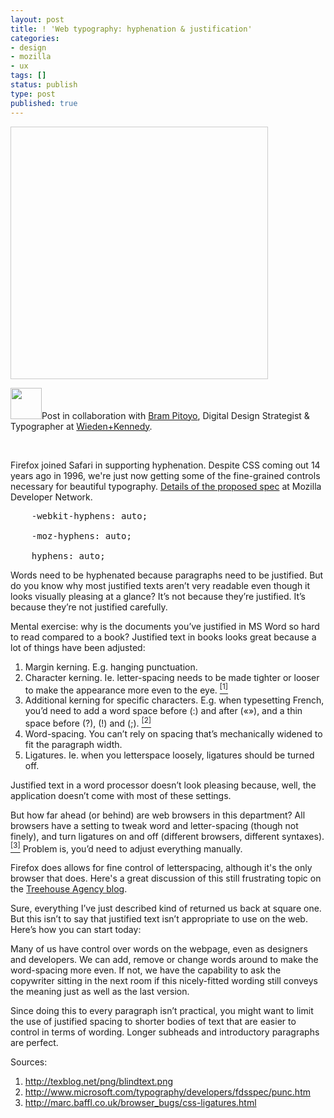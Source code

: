 ```yaml
---
layout: post
title: ! 'Web typography: hyphenation & justification'
categories:
- design
- mozilla
- ux
tags: []
status: publish
type: post
published: true
---
```

<a class='hyphenation-rollover' href="http://skinnywhitegirl.com/blog/wp-content/uploads/2011/08/hyphenation-lg.jpg" style="width:410px; height:402px; display: block; text-decoration: none; border: 1px solid #ccc; background-image: url('http://skinnywhitegirl.com/blog/wp-content/uploads/2011/08/hyphenation.jpg')"></a>

<p style="font-variant:italic;"><img alt="" src="http://a2.twimg.com/profile_images/1082075935/bram-pitoyo-avatar.jpg" title="bram pitoyo, w3c-font" class="alignleft" width="50" height="50" />Post in collaboration with <a href="http://www.brampitoyo.com/" title="bram pitoyo">Bram Pitoyo</a>, Digital Design Strategist & Typographer at <a href="http://wk.com" title="wieden+kennedy">Wieden+Kennedy</a>.</p><br style="clear:both; height:0;" />

Firefox joined Safari in supporting hyphenation. Despite CSS coming out 14 years ago in 1996, we're just now getting some of the fine-grained controls necessary for beautiful typography. <a href="https://developer.mozilla.org/en/CSS/hyphens" title="MDN proposed spec for hyphenation">Details of the proposed spec</a> at Mozilla Developer Network.

<pre>
    -webkit-hyphens: auto;<br />
    -moz-hyphens: auto;<br />
    hyphens: auto;</pre>

Words need to be hyphenated because paragraphs need to be justified. But do you know why most justified texts aren’t very readable even though it looks visually pleasing at a glance? It’s not because they’re justified. It’s because they’re not justified carefully.

Mental exercise: why is the documents you’ve justified in MS Word so hard to read compared to a book? Justified text in books looks great because a lot of things have been adjusted:
<ol><li>Margin kerning. E.g. hanging punctuation.
</li><li>Character kerning. Ie. letter-spacing needs to be made tighter or looser to make the appearance more even to the eye. <a href="http://texblog.net/png/blindtext.png"><sup>[1]</sup></a>
</li><li>Additional kerning for specific characters. E.g. when typesetting French, you’d need to add a word space before (:) and after («»), and a thin space before (?), (!) and (;). <a href="http://www.microsoft.com/typography/developers/fdsspec/punc.htm"><sup>[2]</sup></a>
</li><li>Word-spacing. You can’t rely on spacing that’s mechanically widened to fit the paragraph width.
</li><li>Ligatures. Ie. when you letterspace loosely, ligatures should be turned off.</li></ol>

Justified text in a word processor doesn’t look pleasing because, well, the application doesn’t come with most of these settings.

But how far ahead (or behind) are web browsers in this department? All browsers have a setting to tweak word and letter-spacing (though not finely), and turn ligatures on and off (different browsers, different syntaxes). <a href="http://marc.baffl.co.uk/browser_bugs/css-ligatures.html"><sup>[3]</sup></a> Problem is, you’d need to adjust everything manually.

Firefox does allows for fine control of letterspacing, although it's the only browser that does. Here's a great discussion of this still frustrating topic on the <a href="http://treehouseagency.com/blog/tim-cosgrove/2011/01/22/putting-letter-spacing-under-microscope">Treehouse Agency blog</a>.

Sure, everything I’ve just described kind of returned us back at square one. But this isn’t to say that justified text isn’t appropriate to use on the web. Here’s how you can start today:

Many of us have control over words on the webpage, even as designers and developers. We can add, remove or change words around to make the word-spacing more even. If not, we have the capability to ask the copywriter sitting in the next room if this nicely-fitted wording still conveys the meaning just as well as the last version.

Since doing this to every paragraph isn’t practical, you might want to limit the use of justified spacing to shorter bodies of text that are easier to control in terms of wording. Longer subheads and introductory paragraphs are perfect.

Sources:
<ol><li><a href="http://texblog.net/png/blindtext.png">http://texblog.net/png/blindtext.png</a>
</li><li><a href="http://www.microsoft.com/typography/developers/fdsspec/punc.htm">http://www.microsoft.com/typography/developers/fdsspec/punc.htm</a>
</li><li><a href="http://marc.baffl.co.uk/browser_bugs/css-ligatures.html">http://marc.baffl.co.uk/browser_bugs/css-ligatures.html</a></li></ol>

<style type="text/css">
a.hyphenation-rollover:hover {
background-position: 0 -402px;
}
</style>
